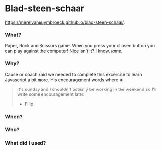 # Blad-steen-schaar
 https://merelvanpuymbroeck.github.io/blad-steen-schaar/.
 
### What?
Paper, Rock and Scissors game. When you press your chosen button you can play against the computer! Nice isn't it? I know,   *lame.*

### Why?
Cause or coach said we needed to complete this excercise to learn Javascript a bit more.
His encouragement words where => 
>It's sunday and I shouldn't actually be working in the weekend so I'll write some encouragement later.
>- Filip

 
### When?
 
### Who?

### What did I used?


